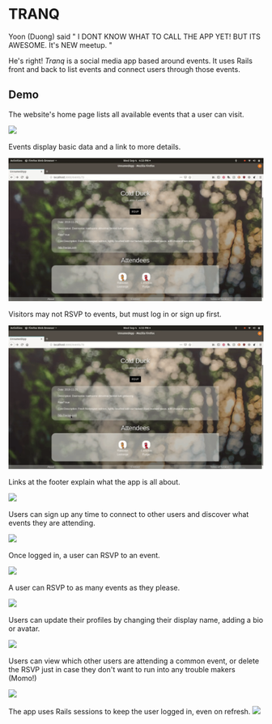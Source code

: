 # TRANQ

Yoon (Duong) said "
  I DONT KNOW WHAT TO CALL THE APP YET!
  BUT ITS AWESOME.
  It's NEW meetup.
"

He's right! *Tranq* is a social media app based around events. It uses Rails front and back to list events and connect users through those events.

## Demo

The website's home page lists all available events that a user can visit.

![](./demo-gifs/01-home.gif)

Events display basic data and a link to more details.

![](./demo-gifs/02-link-to-event.gif)

Visitors may not RSVP to events, but must log in or sign up first.

![](./demo-gifs/03-rsvp-to-login.gif)

Links at the footer explain what the app is all about.

![](./demo-gifs/04-footer-matter.gif)

Users can sign up any time to connect to other users and discover what events they are attending.

![](./demo-gifs/05-signup.gif)

Once logged in, a user can RSVP to an event.

![](./demo-gifs/06-login-and-rsvp.gif)

A user can RSVP to as many events as they please.

![](./demo-gifs/09-multiple-events.gif)

Users can update their profiles by changing their display name, adding a bio or avatar.

![](./demo-gifs/07-update-profile.gif)

Users can view which other users are attending a common event, or delete the RSVP just in case they don't want to run into any trouble makers (Momo!)

![](./demo-gifs/08-user-interaction-and-un-rsvp.gif)

The app uses Rails sessions to keep the user logged in, even on refresh.
![](./demo-gifs/10-sessions.gif)
